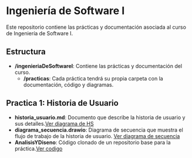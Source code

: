 # Ingeniería de Software I

Este repositorio contiene las prácticas y documentación asociada al curso de Ingeniería de Software I.

## Estructura

- **/ingenieriaDeSoftwareI**: Contiene las prácticas y documentación del curso.
  - **/practicas**: Cada práctica tendrá su propia carpeta con la documentación, código y diagramas.

## Practica 1: Historia de Usuario

- **historia_usuario.md**: Documento que describe la historia de usuario y sus detalles.[Ver diagrama de HS](practicas/practica1/historia_usuario.md)
- **diagrama_secuencia.drawio**: Diagrama de secuencia que muestra el flujo de trabajo de la historia de usuario. [Ver diagrama de secuencia](practicas/practica1/diagrama_secuencia_HU.svg)
- **AnalisisYDiseno**: Código clonado de un repositorio base para la práctica.[Ver codigo](practicas/practica1/AnalysisYDiseno)
